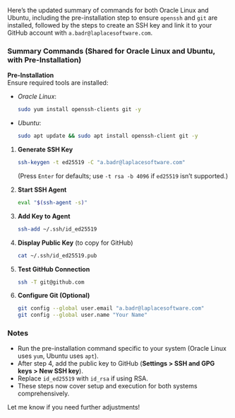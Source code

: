 Here’s the updated summary of commands for both Oracle Linux and Ubuntu, including the pre-installation step to ensure `openssh` and `git` are installed, followed by the steps to create an SSH key and link it to your GitHub account with `a.badr@laplacesoftware.com`.

### Summary Commands (Shared for Oracle Linux and Ubuntu, with Pre-Installation)

**Pre-Installation**  
   Ensure required tools are installed:  
   - *Oracle Linux*:  
     ```bash
     sudo yum install openssh-clients git -y
     ```
   - *Ubuntu*:  
     ```bash
     sudo apt update && sudo apt install openssh-client git -y
     ```

1. **Generate SSH Key**  
   ```bash
   ssh-keygen -t ed25519 -C "a.badr@laplacesoftware.com"
   ```
   (Press `Enter` for defaults; use `-t rsa -b 4096` if `ed25519` isn’t supported.)

2. **Start SSH Agent**  
   ```bash
   eval "$(ssh-agent -s)"
   ```

3. **Add Key to Agent**  
   ```bash
   ssh-add ~/.ssh/id_ed25519
   ```

4. **Display Public Key** (to copy for GitHub)  
   ```bash
   cat ~/.ssh/id_ed25519.pub
   ```

5. **Test GitHub Connection**  
   ```bash
   ssh -T git@github.com
   ```

6. **Configure Git (Optional)**  
   ```bash
   git config --global user.email "a.badr@laplacesoftware.com"
   git config --global user.name "Your Name"
   ```

### Notes
- Run the pre-installation command specific to your system (Oracle Linux uses `yum`, Ubuntu uses `apt`).
- After step 4, add the public key to GitHub (**Settings > SSH and GPG keys > New SSH key**).
- Replace `id_ed25519` with `id_rsa` if using RSA.
- These steps now cover setup and execution for both systems comprehensively.

Let me know if you need further adjustments!